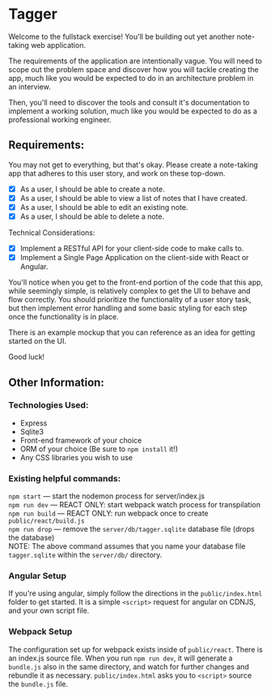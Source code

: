 # Tagger

Welcome to the fullstack exercise! You'll be building out yet another note-taking web application. 

The requirements of the application are intentionally vague. You will need to scope out the problem space and discover how you will tackle creating the app, much like you would be expected to do in an architecture problem in an interview.

Then, you'll need to discover the tools and consult it's documentation to implement a working solution, much like you would be expected to do as a professional working engineer.

## Requirements:

You may not get to everything, but that's okay. Please create a note-taking app that adheres to this user story, and work on these top-down.

- [x] As a user, I should be able to create a note.
- [x] As a user, I should be able to view a list of notes that I have created.
- [x] As a user, I should be able to edit an existing note.
- [x] As a user, I should be able to delete a note.

Technical Considerations:

- [x] Implement a RESTful API for your client-side code to make calls to.
- [x] Implement a Single Page Application on the client-side with React or Angular.

You'll notice when you get to the front-end portion of the code that this app, while seemingly simple, is relatively complex to get the UI to behave and flow correctly. You should prioritize the functionality of a user story task, but then implement error handling and some basic styling for each step once the functionality is in place.

There is an example mockup that you can reference as an idea for getting started on the UI.

Good luck!

## Other Information:

### Technologies Used:

- Express
- Sqlite3
- Front-end framework of your choice
- ORM of your choice (Be sure to `npm install` it!)
- Any CSS libraries you wish to use

### Existing helpful commands:

`npm start` — start the nodemon process for server/index.js  
`npm run dev` — REACT ONLY: start webpack watch process for transpilation  
`npm run build` — REACT ONLY: run webpack once to create `public/react/build.js`  
`npm run drop` — remove the `server/db/tagger.sqlite` database file (drops the database)  
NOTE: The above command assumes that you name your database file `tagger.sqlite` within the `server/db/` directory.

### Angular Setup

If you're using angular, simply follow the directions in the `public/index.html` folder to get started. It is a simple `<script>` request for angular on CDNJS, and your own script file.

### Webpack Setup

The configuration set up for webpack exists inside of `public/react`. There is an index.js source file. When you run `npm run dev`, it will generate a `bundle.js` also in the same directory, and watch for further changes and rebundle it as necessary. `public/index.html` asks you to `<script>` source the `bundle.js` file. 
